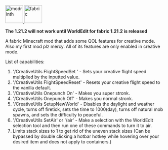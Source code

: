 <div>
  <a href="https://modrinth.com/mod/creative-utils">
    <img alt="modrinth" height="56" src="https://cdn.jsdelivr.net/npm/@intergrav/devins-badges@3/assets/cozy/available/modrinth_vector.svg" />
  </a>
    <a href="https://fabricmc.net">
    <img alt="fabric" height="56" src="https://cdn.jsdelivr.net/npm/@intergrav/devins-badges@3/assets/cozy/supported/fabric_vector.svg" />
  </a>
  

**The 1.21.2 will not work until WorldEdit for fabric 1.21.2 is released**

A fabric Minecraft mod that adds some QOL features for creative mode. Also my first mod plz mercy. All of its features are only enabled in creative mode.

List of capabilities:

1. '/CreativeUtils FlightSpeedSet <multiplier>' - Sets your creative flight speed multiplied by the inputted value.
2. '/CreativeUtils FlightSpeedReset' - Resets your creative flight speed to the vanilla default.
3. '/CreativeUtils Onepunch On' - Makes you super stronk.
4. '/CreativeUtils Onepunch Off' - Makes you normal stronk.
5. '/CreativeUtils SetupNewWorld' - Disables the daylight and weather cycle, turns off firetick, sets the time to 1000(day), turns off natural mob spawns, and sets the difficulty to peaceful.
6. '/CreativeUtils SetAir' or '/air' - Make a selection with the WorldEdit selection tool and then run one of these commands to turn it to air.
7. Limits stack sizes to 1 to get rid of the uneven stack sizes (Can be bypassed by double clicking a hotbar hotkey while hovering over your desired item and does not apply to containers.)
